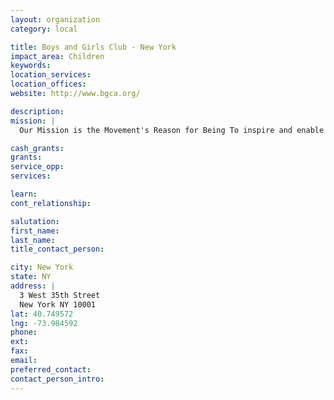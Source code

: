 ```yaml
---
layout: organization
category: local

title: Boys and Girls Club - New York
impact_area: Children
keywords: 
location_services: 
location_offices: 
website: http://www.bgca.org/

description: 
mission: |
  Our Mission is the Movement's Reason for Being To inspire and enable all young people, especially those from disadvantaged circumstances, to realize their full potential as productive, responsible and caring citizens. A Boys & Girls Club Provides A safe place to learn and grow... Ongoing relationships with caring, adult professionals... Life-enhancing programs and character development experiences... Hope and opportunity.

cash_grants: 
grants: 
service_opp: 
services: 

learn: 
cont_relationship: 

salutation: 
first_name: 
last_name: 
title_contact_person: 

city: New York
state: NY
address: |
  3 West 35th Street     
  New York NY 10001
lat: 40.749572
lng: -73.984592
phone: 
ext: 
fax: 
email: 
preferred_contact: 
contact_person_intro: 
---
```

